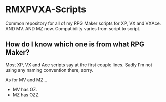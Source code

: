 # RMXPVXA-Scripts
Common repository for all of my RPG Maker scripts for XP, VX and VXAce. AND MV. AND MZ now. Compatibility varies from script to script.

## How do I know which one is from what RPG Maker?

Most XP, VX and Ace scripts say at the first couple lines. Sadly I'm not using any naming convention there, sorry.

As for MV and MZ... 
- MV has OZ. 
- MZ has OZZ.
